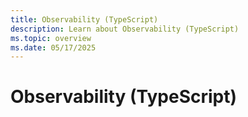 ```yaml
---
title: Observability (TypeScript)
description: Learn about Observability (TypeScript)
ms.topic: overview
ms.date: 05/17/2025
---
```


# Observability (TypeScript)